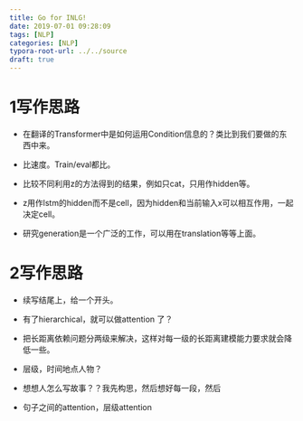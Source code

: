 ```yaml
---
title: Go for INLG!
date: 2019-07-01 09:28:09
tags: [NLP]
categories: [NLP]
typora-root-url: ../../source
draft: true
---
```


# 1写作思路

- 在翻译的Transformer中是如何运用Condition信息的？类比到我们要做的东西中来。

- 比速度。Train/eval都比。
- 比较不同利用z的方法得到的结果，例如只cat，只用作hidden等。
- z用作lstm的hidden而不是cell，因为hidden和当前输入x可以相互作用，一起决定cell。
- 研究generation是一个广泛的工作，可以用在translation等等上面。

# 2写作思路

- 续写结尾上，给一个开头。
- 有了hierarchical，就可以做attention 了？
- 把长距离依赖问题分两级来解决，这样对每一级的长距离建模能力要求就会降低一些。

- 层级，时间地点人物？

- 想想人怎么写故事？？我先构思，然后想好每一段，然后
- 句子之间的attention，层级attention